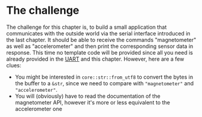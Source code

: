 # The challenge

The challenge for this chapter is, to build a small application that
communicates with the outside world via the serial interface introduced
in the last chapter. It should be able to receive the commands "magnetometer"
as well as "accelerometer" and then print the corresponding sensor data
in response. This time no template code will be provided since all you need
is already provided in the [UART](../10-uart/index.md) and this chapter. However, here are a few clues:

- You might be interested in `core::str::from_utf8` to convert the bytes in the buffer to a `&str`, since we need to compare with `"magnetometer"` and `"accelerometer"`.
- You will (obviously) have to read the documentation of the magnetometer API, however
  it's more or less equivalent to the accelerometer one
